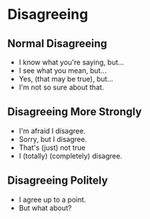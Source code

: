 # Disagreeing

## Normal Disagreeing

- I know what you're saying, but...
- I see what you mean, but...
- Yes, (that may be true), but...
- I'm not so sure about that.

## Disagreeing More Strongly

- I'm afraid I disagree.
- Sorry, but I disagree.
- That's (just) not true
- I (totally) (completely) disagree.

## Disagreeing Politely 

- I agree up to a point. 
- But what about?
